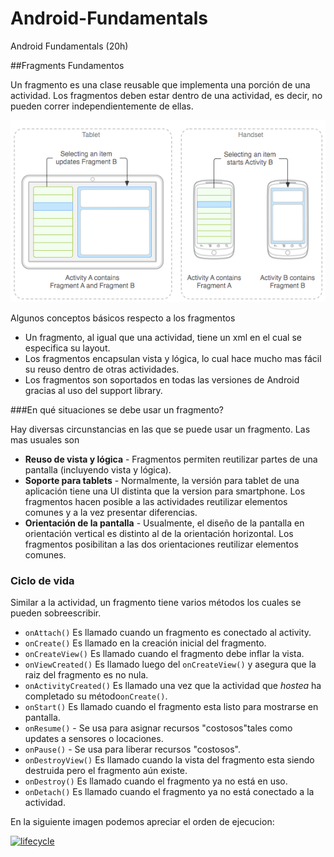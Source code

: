 # Android-Fundamentals
Android Fundamentals (20h)
   
##Fragments Fundamentos

Un fragmento es una clase reusable que implementa una porción de una actividad. Los fragmentos deben estar dentro de una actividad, es decir, no pueden correr independientemente de ellas.

![Fragments](https://github.com/BelatrixTraining/Android-Fundamentals/blob/Lesson6/images/fragments1.png)

Algunos conceptos básicos respecto a los fragmentos

 - Un fragmento, al igual que una actividad, tiene un xml en el cual se especifica su layout.
 - Los fragmentos encapsulan vista y lógica, lo cual hace mucho mas fácil su reuso dentro de otras actividades.
 - Los fragmentos son soportados en todas las versiones de Android gracias al uso del support library.
 

###En qué situaciones se debe usar un fragmento?

Hay diversas circunstancias en las que se puede usar un fragmento. Las mas usuales son

 * **Reuso de vista y lógica** - Fragmentos permiten reutilizar partes de una pantalla (incluyendo vista y lógica). 
 * **Soporte para tablets** - Normalmente, la versión para tablet de una aplicación tiene una UI distinta que la version para smartphone. Los fragmentos hacen posible a las actividades reutilizar elementos comunes y a la vez presentar diferencias.
 * **Orientación de la pantalla** - Usualmente, el diseño de la pantalla en orientación vertical es distinto al de la orientación horizontal. Los fragmentos posibilitan a las dos orientaciones reutilizar elementos comunes.

### Ciclo de vida
Similar a la actividad, un fragmento tiene varios métodos los cuales se pueden sobreescribir.

- `onAttach()` Es llamado cuando un fragmento es conectado al activity.
- `onCreate()` Es llamado en la creación inicial del fragmento.
- `onCreateView()` Es llamado cuando el fragmento debe inflar la vista.
- `onViewCreated()` Es llamado luego del `onCreateView()` y asegura que la raiz del fragmento es no nula. 
- `onActivityCreated()` Es llamado una vez que la actividad que *hostea* ha completado su método`onCreate()`.
- `onStart()` Es llamado cuando el fragmento esta listo para mostrarse en pantalla.
- `onResume()` - Se usa para asignar recursos "costosos"tales como updates a sensores o locaciones.
- `onPause()` - Se usa para liberar recursos "costosos".
- `onDestroyView()` Es llamado cuando la vista del fragmento esta siendo destruida pero el fragmento aún existe.
- `onDestroy()` Es llamado cuando el fragmento ya no está en uso.
- `onDetach()` Es llamado cuando el fragmento ya no está conectado a la actividad.

En la siguiente imagen podemos apreciar el orden de ejecucion:

<a href="https://i.imgur.com/0EVReuq.png"><img src="https://i.imgur.com/0EVReuq.png" alt="lifecycle" width="500" /></a>